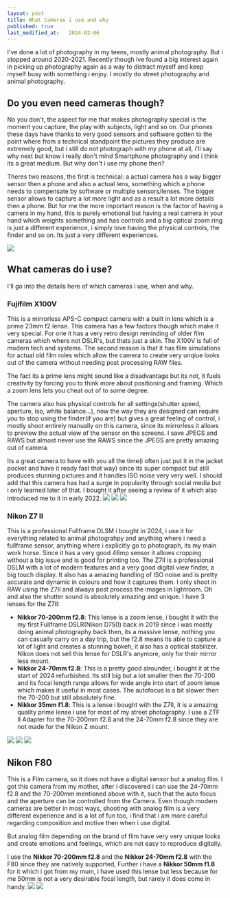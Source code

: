 ```yaml
---
layout: post
title: What Cameras i use and why
published: true
last_modified_at:   2024-02-06
---
```

I've done a lot of photography in my teens, mostly animal photography. But i stopped around 2020-2021.
Recently though ive found a big interest again in picking up photography again as a way to distract myself and keep myself busy with something i enjoy.
I mostly do street photography and animal photography.

## Do you even need cameras though?
No you don't, the aspect for me that makes photography special is the moment you capture, the play with subjects, light and so on.
Our phones these days have thanks to very good sensors and software gotten to the point where from a technical standpoint the pictures they produce are extremely good, but i still do not photograph with my phone at all, i'll say why next but know i really don't mind Smartphone photography and i think its a great medium.
But why don't i use my phone then? 

Theres two reasons, the first is technical: a actual camera has a way bigger sensor then a phone and also a actual lens, something which a phone needs to compensate by software or multiple sensors/lenses. The bigger sensor allows to capture a lot more light and as a result a lot more details then a phone.
But for me the more important reason is the factor of having a camera in my hand, this is purely emotional but having a real camera in your hand which weights something and has controls and a big optical zoom ring is just a different experience, i simply love having the physical controls, the finder and so on. Its just a very different experiences.

<img src="/assets/images/cameras/2024-04-12-11.jpg" style="width: auto" />

## What cameras do i use?
I'll go into the details here of which cameras i use, when and why.

### Fujifilm X100V
This is a mirrorless APS-C compact camera with a built in lens which is a prime 23mm f2 lense. This camera has a few factors though which make it very special.
For one it has a very retro design reminding of older film cameras which where not DSLR's, but thats just a skin. The X100V is full of modern tech and systems.
The second reason is that it has film simulations for actual old film roles which allow the camera to create very unqiue looks out of the camera without needing post processing RAW files.

The fact its a prime lens might sound like a disadvantage but its not, it fuels creativity by forcing you to think more about positioning and framing. Which a zoom lens lets you cheat out of to some degree.

The camera also has physical controls for all settings(shutter speed, aperture, iso, white balance...), now the way they are designed can require you to stop using the finder(if you are) but gives a great feeling of control, i mostly shoot entirely manually on this camera, since its mirrorless it allows to preview the actual view of the sensor on the screens.
I save JPEGS and RAWS but almost never use the RAWS since the JPEGS are pretty amazing out of camera.

Its a great camera to have with you all the time(i often just put it in the jacket pocket and have it ready fast that way) since its super compact but still produces stunning pictures and it handles ISO noise very very well.
I should add that this camera has had a surge in popularity through social media but i only learned later of that. I bought it after seeing a review of it which also introduced me to it in early 2022.
<img src="/assets/images/cameras/2024-03-30-7.jpg" style="height: auto; width: auto" />
<img src="/assets/images/cameras/2024-03-29-11.jpg" style="height: auto; width: auto" />
<img src="/assets/images/cameras/2024-03-26-10.jpg" style="height: auto; width: auto" />

### Nikon Z7 II
This is a professional Fullframe DLSM i bought in 2024, i use it for everything related to animal photograhpy and anything where i need a fullframe sensor, anything where i explicitly go to photograph, its my main work horse.
Since it has a very good 46mp sensor it allows cropping without a big issue and is good for printing too.
The Z7II is a professional DSLM with a lot of modern features and a very good digital view finder, a big touch display. It also has a amazing handling of ISO noise and is pretty accurate and dynamic in colours and how it captures them. I only shoot in RAW using the Z7II and always post process the images in lightroom.
Oh and also the shutter sound is absolutely amazing and unique.
I have 3 lenses for the Z7II:
* **Nikkor 70-200mm f2.8**: This lense is a zoom lense, i bought it with the my first Fullframe DSLR(Nikon D750) back in 2019 since i was mostly doing animal photography back then, its a massive lense, nothing you can casually carry on a day trip, but the f2.8 means its able to capture a lot of light and creates a stunning bokeh, it also has a optical stabilizer. Nikon does not sell this lense for DSLR's anymore, only for their mirror less mount.
* **Nikkor 24-70mm f2.8**: This is a pretty good alrounder, i bought it at the start of 2024 refurbished. Its still big but a lot smaller then the 70-200 and its focal length range allows for wide angle into start of zoom lense which makes it useful in most cases. The autofocus is a bit slower then the 70-200 but still absolutely fine.
* **Nikkor 35mm f1.8**: This is a lense i bought with the Z7II, it is a amazing quality prime lense i use for most of my street photography.
I use a ZTF II Adapter for the 70-200mm f2.8 and the 24-70mm f2.8 since they are not made for the Nikon Z mount.
<img src="/assets/images/cameras/2024-04-14-14.jpg" style="height: auto; width: auto" />
<img src="/assets/images/cameras/2024-04-12-3.jpg" style="height: auto; width: auto" />
<img src="/assets/images/cameras/2024-04-06-8.jpg" style="height: auto; width: auto" />

## Nikon F80
This is a Film camera, so it does not have a digital sensor but a analog film. I got this camera from my mother, after i discovered i can use the 24-70mm f2.8 and the 70-200mm mentioned above with it, such that the auto focus and the aperture can be controlled from the Camera.
Even though modern cameras are better in most ways, shooting with analog film is a very different experience and is a lot of fun too, i find that i am more careful regarding composition and motive then when i use digital.

But analog film depending on the brand of film have very very unique looks and create emotions and feelings, which are not easy to reproduce digitally.

I use the **Nikkor 70-200mm f2.8** and the **Nikkor 24-70mm f2.8** with the F80 since they are natively supported, Further i have a **Nikkor 50mm f1.8** for it which i got from my mum, i have used this lense but less because for me 50mm is not a very desirable focal length, but rarely it does come in handy.
<img src="/assets/images/cameras/2024-04-02-film-41.jpg" style="height: auto; width: auto" />
<img src="/assets/images/cameras/2024-03-28-film-17.jpg" style="height: auto; width: auto" />